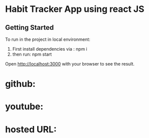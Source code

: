 # Habit Tracker App using react JS

## Getting Started

To run in the project in local environment:
1. First install dependencies via : npm i
2. then run: npm start

Open [http://localhost:3000](http://localhost:3000) with your browser to see the result.

# github:
# youtube:
# hosted URL:

